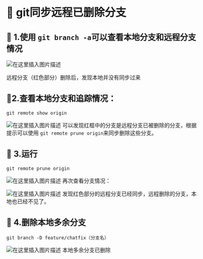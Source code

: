 # :green_book: git同步远程已删除分支

## :paperclip: 1.使用 ```git branch -a```可以查看本地分支和远程分支情况 
![在这里插入图片描述](https://imgconvert.csdnimg.cn/aHR0cHM6Ly9pbWFnZXMyMDE4LmNuYmxvZ3MuY29tL2Jsb2cvOTc5NDczLzIwMTgwNi85Nzk0NzMtMjAxODA2MTExMTMyMzkzNjYtMTY1ODk1MTY5OC5wbmc?x-oss-process=image/format,png#pic_center)

远程分支（红色部分）删除后，发现本地并没有同步过来

## :paperclip:2.查看本地分支和追踪情况：

```
git remote show origin
```
![在这里插入图片描述](https://imgconvert.csdnimg.cn/aHR0cHM6Ly9pbWFnZXMyMDE4LmNuYmxvZ3MuY29tL2Jsb2cvOTc5NDczLzIwMTgwNi85Nzk0NzMtMjAxODA2MTExMTMwNDAzMDUtMTU5MzcxMDAwNC5wbmc?x-oss-process=image/format,png#pic_center)
可以发现红框中的分支是远程分支已被删除的分支，根据提示可以使用 ```git remote prune origin```来同步删除这些分支。
## :paperclip: 3.运行 
```
git remote prune origin
```

![在这里插入图片描述](https://imgconvert.csdnimg.cn/aHR0cHM6Ly9pbWFnZXMyMDE4LmNuYmxvZ3MuY29tL2Jsb2cvOTc5NDczLzIwMTgwNi85Nzk0NzMtMjAxODA2MTExMTMyMDE2NjItNDI0MDYwNTc2LnBuZw?x-oss-process=image/format,png#pic_center)
再次查看分支情况：

![在这里插入图片描述](https://imgconvert.csdnimg.cn/aHR0cHM6Ly9pbWFnZXMyMDE4LmNuYmxvZ3MuY29tL2Jsb2cvOTc5NDczLzIwMTgwNi85Nzk0NzMtMjAxODA2MTExMTMyMjc4MDEtNjY3NjY2NjU3LnBuZw?x-oss-process=image/format,png#pic_center)
发现红色部分的远程分支已经同步，远程删除的分支，本地也已经不见了。

## :paperclip: 4.删除本地多余分支

```
git branch -D feature/chatfix（分支名）
```
![在这里插入图片描述](https://imgconvert.csdnimg.cn/aHR0cHM6Ly9pbWFnZXMyMDE4LmNuYmxvZ3MuY29tL2Jsb2cvOTc5NDczLzIwMTgwNi85Nzk0NzMtMjAxODA2MTExMTM2NTMzNDItMTQxODgwNDU0OC5wbmc?x-oss-process=image/format,png#pic_center)
本地多余分支已删除